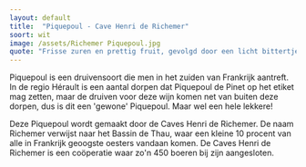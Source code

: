 ```yaml
---
layout: default
title:  "Piquepoul - Cave Henri de Richemer"
soort: wit
image: /assets/Richemer Piquepoul.jpg
quote: "Frisse zuren en prettig fruit, gevolgd door een licht bittertje. Heerlijk op het terras, en natuurlijk helemaal bij schelpdieren!"
---
```


Piquepoul is een druivensoort die men in het zuiden van Frankrijk aantreft. In de regio Hérault is een aantal dorpen dat Piquepoul de Pinet op het etiket mag zetten, maar de druiven voor deze wijn komen net van buiten deze dorpen, dus is dit een 'gewone' Piquepoul. Maar wel een hele lekkere!

Deze Piquepoul wordt gemaakt door de Caves Henri de Richemer. De naam Richemer verwijst naar het Bassin de Thau, waar een kleine 10 procent van alle in Frankrijk geoogste oesters vandaan komen. De Caves Henri de Richemer is een coöperatie waar zo'n 450 boeren bij zijn aangesloten.


